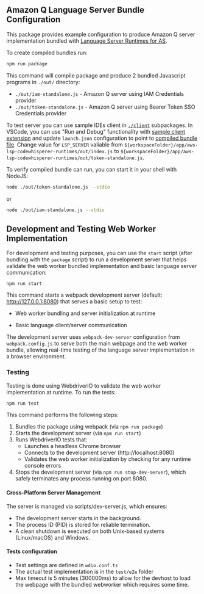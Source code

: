 ## Amazon Q Language Server Bundle Configuration

This package provides example configuration to produce Amazon Q server implementation bundled with [Language Server Runtimes for AS](https://github.com/aws/language-server-runtimes).

To create compiled bundles run:
```bash
npm run package
```

This command will compile package and produce 2 bundled Javascript programs in `./out/` directory: 
- `./out/iam-standalone.js` - Amazon Q server using IAM Credentials provider
- `./out/token-standalone.js` - Amazon Q server using Bearer Token SSO Credentials provider

To test server you can use sample IDEs client in [`./client`](../../client) subpackages. In VSCode, you can use "Run and Debug" functionality with [sample client extension](../../CONTRIBUTING.md#with-minimal-vscode-client) and update `launch.json` configuration to point to [compiled bundle file](../../.vscode/launch.json#L60). Change value for `LSP_SERVER` valiable from `${workspaceFolder}/app/aws-lsp-codewhisperer-runtimes/out/index.js` to `${workspaceFolder}/app/aws-lsp-codewhisperer-runtimes/out/token-standalone.js`.

To verify compiled bundle can run, you can start it in your shell with NodeJS:

```bash
node ./out/token-standalone.js --stdio
```

or

```bash
node ./out/iam-standalone.js --stdio
```

## Development and Testing Web Worker Implementation

For development and testing purposes, you can use the `start` script (after bundling with the `package` script) to run a development server that helps validate the web worker bundled implementation and basic language server communication:

```
npm run start
```
This command starts a webpack development server (default: http://127.0.0.1:8080) that serves a basic setup to test:

- Web worker bundling and server initialization at runtime

- Basic language client/server communication

The development server uses `webpack-dev-server` configuration from `webpack.config.js` to serve both the main webpage and the web worker bundle, allowing real-time testing of the language server implementation in a browser environment.

### Testing
Testing is done using WebdriverIO to validate the web worker implementation at runtime. To run the tests:
```bash
npm run test
```
This command performs the following steps:
1. Bundles the package using webpack (via `npm run package`)
2. Starts the development server (via `npm run start`)
3. Runs WebdriverIO tests that:
    - Launches a headless Chrome browser
    - Connects to the development server (http://localhost:8080)
    - Validates the web worker initialization by checking for any runtime console errors
4. Stops the development server (via `npm run stop-dev-server`), which safely terminates any process running on port 8080.

#### Cross-Platform Server Management
The server is managed via scripts/dev-server.js, which ensures:
- The development server starts in the background.
- The process ID (PID) is stored for reliable termination.
- A clean shutdown is executed on both Unix-based systems (Linux/macOS) and Windows.

#### Tests configuration
- Test settings are defined in `wdio.conf.ts`
- The actual test implementation is in the `test/e2e` folder
- Max timeout is 5 minutes (300000ms) to allow for the devhost to load the webpage with the bundled webworker which requires some time.